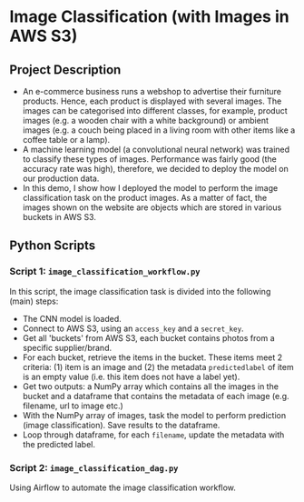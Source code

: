 # Image Classification (with Images in AWS S3)

## Project Description
* An e-commerce business runs a webshop to advertise their furniture products. Hence, each product is displayed with several images. The images can be categorised into different classes, for example, product images (e.g. a wooden chair with a white background) or ambient images (e.g. a couch being placed in a living room with other items like a coffee table or a lamp).
* A machine learning model (a convolutional neural network) was trained to classify these types of images. Performance was fairly good (the accuracy rate was high), therefore, we decided to deploy the model on our production data.
* In this demo, I show how I deployed the model to perform the image classification task on the product images. As a matter of fact, the images shown on the website are objects which are stored in various buckets in AWS S3.

## Python Scripts
### Script 1: ```image_classification_workflow.py```
In this script, the image classification task is divided into the following (main) steps:
* The CNN model is loaded.
* Connect to AWS S3, using an ```access_key``` and a ```secret_key```.
* Get all 'buckets' from AWS S3, each bucket contains photos from a specific supplier/brand.
* For each bucket, retrieve the items in the bucket. These items meet 2 criteria: (1) item is an image and (2) the metadata ```predictedlabel``` of item is an empty value (i.e. this item does not have a label yet).
* Get two outputs: a NumPy array which contains all the images in the bucket and a dataframe that contains the metadata of each image (e.g. filename, url to image etc.)
* With the NumPy array of images, task the model to perform prediction (image classification). Save results to the dataframe.
* Loop through dataframe, for each ```filename```, update the metadata with the predicted label.

### Script 2: ```image_classification_dag.py```
Using Airflow to automate the image classification workflow.
